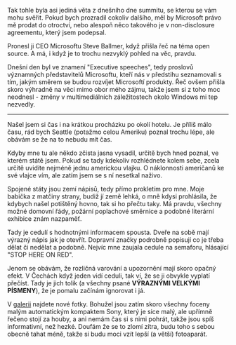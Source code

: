 <!-- dcterms:identifier = riderweblog#147 -->
<!-- dcterms:title = Linux není zdarma. Je jenom o padesát dolarů levnější, než Windows. -->
<!-- np9:categoryId = 2 -->
<!-- x4w:category = Lidé a jiná zvěř -->
<!-- np9:authorId = 1 -->
<!-- np9:authorEmail = michal.valasek@altairis.cz -->
<!-- dcterms:creator = Michal Altair Valášek -->
<!-- dcterms:created = 2004-04-07T09:45:58+02:00 -->
<!-- dcterms:dateAccepted = 2004-04-07T09:45:58+02:00 -->

Tak tohle byla asi jediná věta z dnešního dne summitu, se kterou se vám mohu svěřit. Pokud bych prozradil cokoliv dalšího, měl by Microsoft právo mě prodat do otroctví, nebo alespoň něco takového je v non-disclosure agreementu, který jsem podepsal.

Pronesl ji CEO Microsoftu Steve Ballmer, když přišla řeč na téma open source. A má, i když je to trochu nezvyklý pohled na věc, pravdu.

Dnešní den byl ve znamení "Executive speeches", tedy proslovů významných představitelů Microsoftu, kteří nás v předstihu seznamovali s tím, jakým směrem se budou rozvíjet Microsoftí produkty. Řeč ovšem přišla skoro výhradně na věci mimo obor mého zájmu, takže jsem si z toho moc neodnesl - změny v multimediálních záležitostech okolo Windows mi tep nezvedly.

- - - - -

Našel jsem si čas i na krátkou procházku po okolí hotelu. Je příliš málo času, rád bych Seattle (potažmo celou Ameriku) poznal trochu lépe, ale obávám se že na to nebudu mít čas.

Kdyby mne tu ale někdo zčista jasna vysadil, určitě bych hned poznal, ve kterém státě jsem. Pokud se tady kdekoliv rozhlédnete kolem sebe, zcela určitě uvidíte nejméně jednu americkou vlajku. O náklonnosti američanů ke své vlajce vím, ale zatím jsem se s ní nesetkal naživo.

Spojené státy jsou zemí nápisů, tedy přímo prokletím pro mne. Moje babička z matčiny strany, budiž jí země lehká, o mně kdysi prohlásila, že kdybych našel potištěný hovno, tak si ho přečtu taky. Má pravdu, všechny možné domovní řády, požární poplachové směrnice a podobné literární exhibice znám nazpaměť.

Tady je cedulí s hodnotnými informacem spousta. Dveře na sobě mají výrazný nápis jak je otevřít. Dopravní značky podrobně popisují co je třeba dělat či nedělat a podobně. Nejvíc mne zaujala cedule na semaforu, hlásající "STOP HERE ON RED".

Jenom se obávám, že rozličná varování a upozornění mají skoro opačný efekt. V Čechách když jeden vidí ceduli, tak ví, že se ji obvykle vyplatí přečíst. Tady je jich tolik (a všechny psané <strong>VÝRAZNÝMI VELKÝMI PÍSMENY</strong>), že je pomalu začínám ignorovat i já.

V [galerii](http://gallery.rider.cz/Events/Microsoft/MVP_Summit_2004/default.xhtml.cs) najdete nové fotky. Bohužel jsou zatím skoro všechny foceny malým automatickým kompaktem Sony, který je sice malý, ale upřímně řečeno stojí za houby, a ani nemám čas si s nimi pohrát, takže jsou spíš informativní, než hezké. Doufám že se to zlomí zítra, budu toho s sebou obecně tahat méně, takže si budu moci vzít lepší (a větší) fotoaparát.